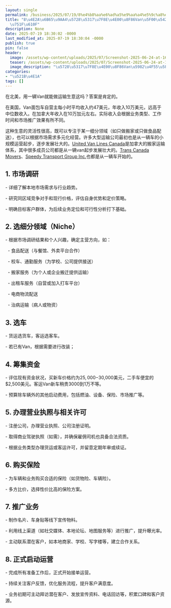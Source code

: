 ```yaml
---
layout: single
permalink: /business/2025/07/19/8%e4%b8%aa%e6%ad%a5%e9%aa%a4%e5%9c%a8%e5%8c%97%e7%be%8e%e4%b8%80%e8%be%86van%e5%bc%80%e5%90%af%e8%bf%90%e8%be%93%e7%94%9f%e6%84%8f/
title: "8\u4E2A\u6B65\u9AA4\u5728\u5317\u7F8E\u4E00\u8F86Van\u5F00\u542F\u8FD0\u8F93\
  \u751F\u610F"
description: None
date: 2025-07-19 18:30:02 -0000
last_modified_at: 2025-07-19 18:30:04 -0000
publish: true
pin: false
header:
  image: /assets/wp-content/uploads/2025/07/Screenshot-2025-06-24-at-16.56.29.jpg
  teaser: /assets/wp-content/uploads/2025/07/Screenshot-2025-06-24-at-16.56.29.jpg
  image_description: "\u5728\u5317\u7F8E\u4E00\u8F86Van\u5982\u4F55\u5F00\u542F\u8FD0\u8F93\u751F"
categories:
- "\u521B\u4E1A"
tags: []
---
```

在北美，用一辆Van就能做运输生意这吗？答案是肯定的。

在美国，Van面包车自营主每小时平均收入约47美元，年收入10万美元，远高于中位数收入。在加拿大年收入在10万加元左右。实际收入会根据业务类型、工作时间和市场推广效果有所不同。

这种生意的灵活性很高，既可以专注于某一细分领域（如只做搬家或只做食品配送），也可以根据市场需求多元化经营。许多大型运输公司最初也是从一辆车的小规模运营起步，逐步发展壮大的。[United Van Lines Canada](https://www.uvl.ca)是加拿大的搬家运输体系，其中很多成员公司都是从一辆van起步发展壮大的。[Trans Canada Movers](https://transcanadamovers.com)、[Speedy Transport Group Inc.](https://www.speedy.ca)也都是从一辆车开始的。

## 1\. 市场调研

\- 详细了解本地市场需求与行业趋势。

\- 研究同区域竞争对手和现行价格，评估自身优势和定价策略。

\- 明确目标客户群体，为后续业务定位和可行性分析打下基础。

## 2\. 选细分领域（Niche）

\- 根据市场调研结果和个人兴趣，确定主营方向，如：

  \- 食品配送（与餐馆、外卖平台合作）

  \- 校车、通勤服务（为学校、公司提供接送）

  \- 搬家服务（为个人或企业搬迁提供运输）

  \- 出租车服务（自营或加入打车平台）

  \- 电商物流配送

  \- 治病运输（病人或物资）

## 3\. 选车

\- 货运选货车，客运选客车。

\- 若已有Van，根据需要进行改装；

## 4\. 筹集资金

\- 评估现有资金状况，买新车价格约为$25,000-$30,000美元，二手车便宜的 $2,500美元。客运Van新车稍贵3000到1万不等。

\- 预算除车辆外的其他启动费用，包括燃油、设备、保险、市场推广等。

## 5\. 办理营业执照与相关许可

\- 注册公司，办理营业执照、公司注册证明。

\- 取得商业驾驶执照（如需），并确保雇佣司机也具备合法资质。

\- 根据业务类型办理货运或客运许可，并留意定期年审或续证。

## 6\. 购买保险

\- 为车辆和业务购买合适的保险（如货物险、车辆险）。

\- 多方比价，选择性价比高的保险方案。

## 7\. 推广业务

\- 制作名片、车身贴等线下宣传物料。

\- 利用线上渠道（如社交媒体、本地论坛、地图服务等）进行推广，提升曝光率。

\- 主动联系潜在客户，如本地商家、学校、写字楼等，建立合作关系。

## 8\. 正式启动运营

\- 完成所有准备工作后，正式开始接单运营。

\- 持续关注客户反馈，优化服务流程，提升客户满意度。

\- 业务初期可主动拜访潜在客户、发放宣传资料、电话回访等，积累口碑和客户资源。
